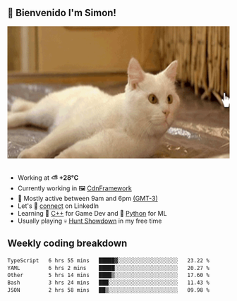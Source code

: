 <h2>👋 <b>Bienvenido I'm Simon!&nbsp;</b></h2>

<section>
  <img src="./static/banner.gif" height=300 width=1000>
</section>

<br>

<ul>
  <li>
		<!--START_SECTION:weather-->
		Working at <b>⛅️  +28°C</b>
		<!--END_SECTION:weather-->
  </li>
  <li>
    Currently working in 🖼️&nbsp;<a href=https://github.com/snapverse/cdn-framework target=_blank>CdnFramework</a>
  </li>
  <li>
    🚩 Mostly active between 9am and 6pm <a href=https://onlinealarmkur.com/world/es target=_blank>(GMT-3)</a>
  </li>
  <li>
    Let's 🔗&nbsp;<a href=https://www.linkedin.com/in/itsimmons target=_blank>connect</a> on LinkedIn
  </li>
  <li>
    Learning 👴&nbsp;<a href=https://images3.memedroid.com/images/UPLOADED755/65f2bce6734f6.webp target=_blank>C++</a> for Game Dev and 🐍&nbsp;<a href=https://qph.cf2.quoracdn.net/main-qimg-4472b6229cb75bf66ab531f3ebd4f975-lq target=_blank>Python</a> for ML
  </li>
  <li>
    Usually playing 💀&nbsp;<a href=https://www.huntshowdown.com target=_blank>Hunt Showdown</a> in my free time
  </li>
</ul>

<h2><b>Weekly coding breakdown </b></h2>

<!--START_SECTION:waka-->

```txt
TypeScript   6 hrs 55 mins   █████▓░░░░░░░░░░░░░░░░░░░   23.22 %
YAML         6 hrs 2 mins    █████░░░░░░░░░░░░░░░░░░░░   20.27 %
Other        5 hrs 14 mins   ████▒░░░░░░░░░░░░░░░░░░░░   17.60 %
Bash         3 hrs 24 mins   ███░░░░░░░░░░░░░░░░░░░░░░   11.43 %
JSON         2 hrs 58 mins   ██▒░░░░░░░░░░░░░░░░░░░░░░   09.98 %
```

<!--END_SECTION:waka-->

